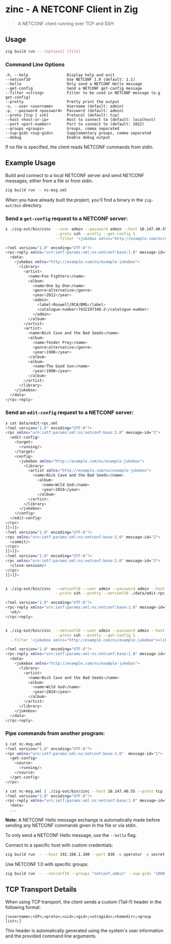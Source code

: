 # zinc - A NETCONF Client in Zig
> A NETCONF client running over TCP and SSH

## Usage

```bash
zig build run -- [options] [file]
```

### Command Line Options

```
-h, --help                 Display help and exit
--netconf10                Use NETCONF 1.0 (default: 1.1)
--hello                    Only send a NETCONF Hello message
--get-config               Send a NETCONF get-config message
--filter <string>          Filter to be used in NETCONF message (e.g get-config)
--pretty                   Pretty print the output
-u, --user <username>      Username (default: admin)
-p, --password <password>  Password (default: admin)
--proto [tcp | ssh]        Protocol (default: tcp)
--host <host-or-ip>        Host to connect to (default: localhost)
--port <port-number>       Port to connect to (default: 2022)
--groups <groups>          Groups, comma separated
--sup-gids <sup-gids>      Supplementary groups, comma separated
--debug                    Enable debug output
```

If no file is specified, the client reads NETCONF commands from stdin.

## Example Usage

Build and connect to a local NETCONF server and send NETCONF messages,
either from a file or from stdin.
```bash
zig build run -- nc-msg.xml
```

When you have already built the project, you'll find a binary in the `zig-out/bin` directory.

### Send a `get-config` request to a NETCONF server:

```bash
❯ ./zig-out/bin/zinc  --user admin --password admin --host 10.147.40.55 --port 2022 \
                      --proto ssh --pretty --get-config \
                      --filter '<jukebox xmlns="http://example.com/ns/example-jukebox"/>'

<?xml version="1.0" encoding="UTF-8"?>
<rpc-reply xmlns="urn:ietf:params:xml:ns:netconf:base:1.0" message-id="1">
  <data>
    <jukebox xmlns="http://example.com/ns/example-jukebox">
      <library>
        <artist>
          <name>Foo Fighters</name>
          <album>
            <name>One by One</name>
            <genre>alternative</genre>
            <year>2012</year>
            <admin>
              <label>Roswell/RCA/BMG</label>
              <catalogue-number>7432197348-2</catalogue-number>
            </admin>
          </album>
        </artist>
        <artist>
          <name>Nick Cave and the Bad Seeds</name>
          <album>
            <name>Tender Prey</name>
            <genre>alternative</genre>
            <year>1988</year>
          </album>
          <album>
            <name>The Good Son</name>
            <year>1990</year>
          </album>
        </artist>
      </library>
    </jukebox>
  </data>
</rpc-reply>
```

### Send an `edit-config` request to a NETCONF server:

```bash
❯ cat data/edit-rpc.xml
<?xml version="1.0" encoding="UTF-8"?>
<rpc xmlns="urn:ietf:params:xml:ns:netconf:base:1.0" message-id="1">
  <edit-config>
    <target>
      <running/>
    </target>
    <config>
      <jukebox xmlns="http://example.com/ns/example-jukebox">
        <library>
          <artist xmlns="http://example.com/ns/example-jukebox">
            <name>Nick Cave and the Bad Seeds</name>
	          <album>
	            <name>Wild God</name>
	            <year>2024</year>
	          </album>
          </artist>
        </library>
      </jukebox>  
    </config>
  </edit-config>
</rpc>
]]>]]>
<?xml version="1.0" encoding="UTF-8"?>
<rpc xmlns="urn:ietf:params:xml:ns:netconf:base:1.0" message-id="2">
  <commit/>
</rpc>
]]>]]>
<?xml version="1.0" encoding="UTF-8"?>
<rpc xmlns="urn:ietf:params:xml:ns:netconf:base:1.0" message-id="3">
  <close-session/>
</rpc>
]]>]]>


❯ ./zig-out/bin/zinc  --netconf10 --user admin --password admin --host 10.147.40.55 --port 2022 \
                      --proto ssh --pretty --netconf10 ./data/edit-rpc.xml 

<?xml version="1.0" encoding="UTF-8"?>
<rpc-reply xmlns="urn:ietf:params:xml:ns:netconf:base:1.0" message-id="1">
  <ok/>
</rpc-reply>


❯ ./zig-out/bin/zinc  --netconf10 --user admin --password admin --host 10.147.40.55 --port 2022 \
                      --proto ssh --pretty --get-config \
  --filter '<jukebox xmlns="http://example.com/ns/example-jukebox"><library><artist><name>Nick Cave and the Bad Seeds</name><album><name>Wild God</name></album></artist></library></jukebox>' 

<?xml version="1.0" encoding="UTF-8"?>
<rpc-reply xmlns="urn:ietf:params:xml:ns:netconf:base:1.0" message-id="1">
  <data>
    <jukebox xmlns="http://example.com/ns/example-jukebox">
      <library>
        <artist>
          <name>Nick Cave and the Bad Seeds</name>
          <album>
            <name>Wild God</name>
            <year>2024</year>
          </album>
        </artist>
      </library>
    </jukebox>
  </data>
</rpc-reply>
```

### Pipe commands from another program:

```bash
❯ cat nc-msg.xml
<?xml version="1.0" encoding="UTF-8"?>
<rpc xmlns="urn:ietf:params:xml:ns:netconf:base:1.0"  message-id="1">
  <get-config>
    <source>
      <running/>
    </source>
  </get-config>
</rpc>

❯ cat nc-msg.xml | ./zig-out/bin/zinc --host 10.147.40.55 --proto tcp --port 2023  --pretty
<?xml version="1.0" encoding="UTF-8"?>
<rpc-reply xmlns="urn:ietf:params:xml:ns:netconf:base:1.0" message-id="1">
  <data>
  ...
```

**Note:** A NETCONF Hello message exchange is automatically made before
sending any NETCONF commands given in the file or via stdin.

To only send a NETCONF Hello message, use the `--hello` flag.

Connect to a specific host with custom credentials:
```bash
zig build run -- --host 192.168.1.100 --port 830 -u operator -p secret --hello
```

Use NETCONF 1.0 with specific groups:
```bash
zig build run -- --netconf10 --groups "netconf,admin" --sup-gids "1000,1001" --hello
```

## TCP Transport Details

When using TCP transport, the client sends a custom (Tail-f) header in the following format:
```
[<username>;<IP>;<proto>;<uid>;<gid>;<xtragids>;<homedir>;<group list>;]
```

This header is automatically generated using the system's user information and the provided command line arguments.
